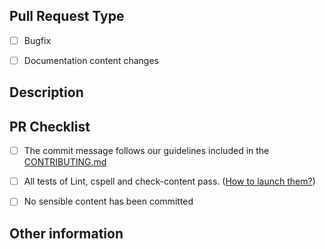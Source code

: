 <!--
    Thank you for proposing this Pull Request. We ask you first to follow this template to include the information needed for a more comprehensible review.
-->

## Pull Request Type
<!-- What kind of change does this PR introduce? Please check the one that applies to this PR using "x".  -->

- [ ] Bugfix
- [ ] Documentation content changes


## Description

<!-- 
    Please include here a description of the Pull Request: what you are modifying, why you are proposing it, why is important..
    Feel free to link a relevant issue that might be affected by your updates.
-->

## PR Checklist

<!-- TODO: Include update for the CONTRIBUTING file up-to-date regarding information about the commit -->
- [ ] The commit message follows our guidelines included in the [CONTRIBUTING.md](../CONTRIBUTING.md#how-to-submit-a-pr)
- [ ] All tests of Lint, cspell and check-content pass. ([How to launch them?](../CONTRIBUTING.md#content-checks))
- [ ] No sensible content has been committed


## Other information

<!-- Use this space to include more information about your pull request. If you don't need to add anything, feel free to remove this section. -->